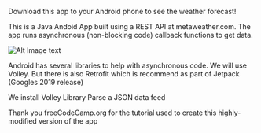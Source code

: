 Download this app to your Android phone to see the weather forecast!

This is a Java Andoid App built using a REST API at metaweather.com.
The app runs asynchronous (non-blocking code) callback functions to get data.

![Alt Image text](/relative/path/to/img.png?raw=true "Optional Title")

Android has several libraries to help with asynchronous code.
We will use Volley.
But there is also Retrofit which is recommend as part of Jetpack (Googles 2019 release)

We install Volley Library
Parse a JSON data feed

Thank you freeCodeCamp.org for the tutorial used to create this highly-modified version of the app